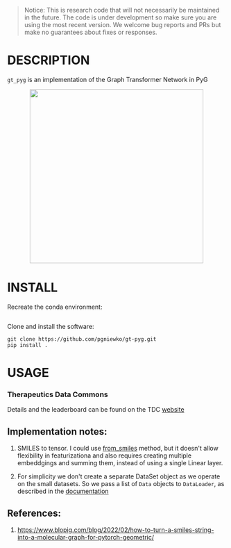 >Notice: This is research code that will not necessarily be maintained in the future.
>The code is under development so make sure you are using the most recent version.
>We welcome bug reports and PRs but make no guarantees about fixes or responses.

DESCRIPTION
==================================================
```gt_pyg``` is an implementation of the Graph Transformer Network in PyG

<p align="center"><img src="./assets/gt_v0.5.pdf" width="400"></p>


INSTALL
=======

Recreate the conda environment:
    
```

```

Clone and install the software:
```
git clone https://github.com/pgniewko/gt-pyg.git
pip install .
```

USAGE
=====

### Therapeutics Data Commons
Details and the leaderboard can be found on the TDC [website](https://tdcommons.ai/benchmark/admet_group/overview/)




## Implementation notes:
1. SMILES to tensor. I could use [from_smiles](https://pytorch-geometric.readthedocs.io/en/latest/modules/utils.html#torch_geometric.utils.from_smiles) method, but it doesn't allow flexibility in featurizationa and also requires creating multiple embeddgings and summing them, instead of using a single Linear layer.

2. For simplicity we don't create a separate DataSet object as we operate on the small datasets. So we pass a list of `Data` objects to `DataLoader`, as described in the [documentation](https://pytorch-geometric.readthedocs.io/en/latest/tutorial/create_dataset.html)



## References:
1. https://www.blopig.com/blog/2022/02/how-to-turn-a-smiles-string-into-a-molecular-graph-for-pytorch-geometric/        
